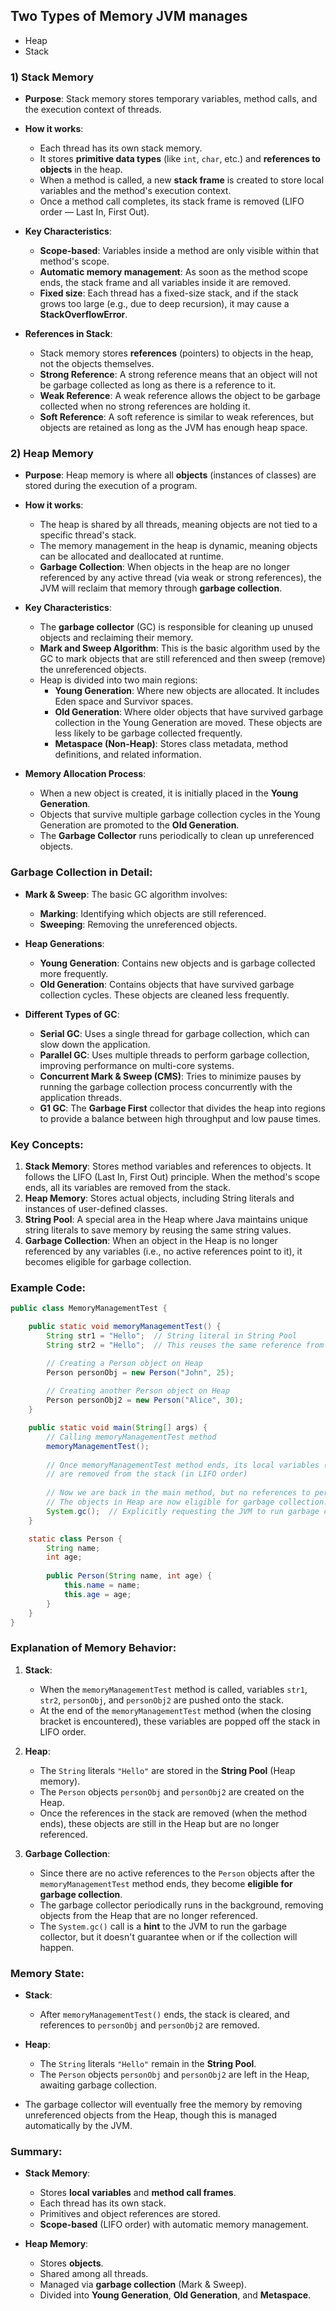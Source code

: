 ## Two Types of Memory JVM manages
- Heap
- Stack

### **1) Stack Memory**

- **Purpose**: Stack memory stores temporary variables, method calls, and the execution context of threads.

- **How it works**:
  - Each thread has its own stack memory.
  - It stores **primitive data types** (like `int`, `char`, etc.) and **references to objects** in the heap.
  - When a method is called, a new **stack frame** is created to store local variables and the method's execution context.
  - Once a method call completes, its stack frame is removed (LIFO order — Last In, First Out).
  
- **Key Characteristics**:
  - **Scope-based**: Variables inside a method are only visible within that method's scope.
  - **Automatic memory management**: As soon as the method scope ends, the stack frame and all variables inside it are removed.
  - **Fixed size**: Each thread has a fixed-size stack, and if the stack grows too large (e.g., due to deep recursion), it may cause a **StackOverflowError**.
  
- **References in Stack**:
  - Stack memory stores **references** (pointers) to objects in the heap, not the objects themselves.
  - **Strong Reference**: A strong reference means that an object will not be garbage collected as long as there is a reference to it.
  - **Weak Reference**: A weak reference allows the object to be garbage collected when no strong references are holding it.
  - **Soft Reference**: A soft reference is similar to weak references, but objects are retained as long as the JVM has enough heap space.
  
### **2) Heap Memory**

- **Purpose**: Heap memory is where all **objects** (instances of classes) are stored during the execution of a program.

- **How it works**:
  - The heap is shared by all threads, meaning objects are not tied to a specific thread's stack.
  - The memory management in the heap is dynamic, meaning objects can be allocated and deallocated at runtime.
  - **Garbage Collection**: When objects in the heap are no longer referenced by any active thread (via weak or strong references), the JVM will reclaim that memory through **garbage collection**.
  
- **Key Characteristics**:
  - The **garbage collector** (GC) is responsible for cleaning up unused objects and reclaiming their memory.
  - **Mark and Sweep Algorithm**: This is the basic algorithm used by the GC to mark objects that are still referenced and then sweep (remove) the unreferenced objects.
  - Heap is divided into two main regions:
    - **Young Generation**: Where new objects are allocated. It includes Eden space and Survivor spaces.
    - **Old Generation**: Where older objects that have survived garbage collection in the Young Generation are moved. These objects are less likely to be garbage collected frequently.
    - **Metaspace (Non-Heap)**: Stores class metadata, method definitions, and related information.
    
- **Memory Allocation Process**:
  - When a new object is created, it is initially placed in the **Young Generation**.
  - Objects that survive multiple garbage collection cycles in the Young Generation are promoted to the **Old Generation**.
  - The **Garbage Collector** runs periodically to clean up unreferenced objects.

### **Garbage Collection** in Detail:

- **Mark & Sweep**: The basic GC algorithm involves:
  - **Marking**: Identifying which objects are still referenced.
  - **Sweeping**: Removing the unreferenced objects.
  
- **Heap Generations**:
  - **Young Generation**: Contains new objects and is garbage collected more frequently.
  - **Old Generation**: Contains objects that have survived garbage collection cycles. These objects are cleaned less frequently.
  
- **Different Types of GC**:
  - **Serial GC**: Uses a single thread for garbage collection, which can slow down the application.
  - **Parallel GC**: Uses multiple threads to perform garbage collection, improving performance on multi-core systems.
  - **Concurrent Mark & Sweep (CMS)**: Tries to minimize pauses by running the garbage collection process concurrently with the application threads.
  - **G1 GC**: The **Garbage First** collector that divides the heap into regions to provide a balance between high throughput and low pause times.


### Key Concepts:
1. **Stack Memory**: Stores method variables and references to objects. It follows the LIFO (Last In, First Out) principle. When the method's scope ends, all its variables are removed from the stack.
2. **Heap Memory**: Stores actual objects, including String literals and instances of user-defined classes.
3. **String Pool**: A special area in the Heap where Java maintains unique string literals to save memory by reusing the same string values.
4. **Garbage Collection**: When an object in the Heap is no longer referenced by any variables (i.e., no active references point to it), it becomes eligible for garbage collection.

### Example Code:
```java
public class MemoryManagementTest {

    public static void memoryManagementTest() {
        String str1 = "Hello";  // String literal in String Pool
        String str2 = "Hello";  // This reuses the same reference from the pool

        // Creating a Person object on Heap
        Person personObj = new Person("John", 25);  
        
        // Creating another Person object on Heap
        Person personObj2 = new Person("Alice", 30);
    }

    public static void main(String[] args) {
        // Calling memoryManagementTest method
        memoryManagementTest();
        
        // Once memoryManagementTest method ends, its local variables (str1, str2, personObj, personObj2)
        // are removed from the stack (in LIFO order)
        
        // Now we are back in the main method, but no references to personObj or personObj2 are left.
        // The objects in Heap are now eligible for garbage collection.
        System.gc();  // Explicitly requesting the JVM to run garbage collection (though it's not guaranteed)
    }

    static class Person {
        String name;
        int age;
        
        public Person(String name, int age) {
            this.name = name;
            this.age = age;
        }
    }
}
```

### Explanation of Memory Behavior:
1. **Stack**:
   - When the `memoryManagementTest` method is called, variables `str1`, `str2`, `personObj`, and `personObj2` are pushed onto the stack.
   - At the end of the `memoryManagementTest` method (when the closing bracket is encountered), these variables are popped off the stack in LIFO order.
   
2. **Heap**:
   - The `String` literals `"Hello"` are stored in the **String Pool** (Heap memory).
   - The `Person` objects `personObj` and `personObj2` are created on the Heap.
   - Once the references in the stack are removed (when the method ends), these objects are still in the Heap but are no longer referenced.

3. **Garbage Collection**:
   - Since there are no active references to the `Person` objects after the `memoryManagementTest` method ends, they become **eligible for garbage collection**.
   - The garbage collector periodically runs in the background, removing objects from the Heap that are no longer referenced.
   - The `System.gc()` call is a **hint** to the JVM to run the garbage collector, but it doesn't guarantee when or if the collection will happen.

### Memory State:
- **Stack**:
  - After `memoryManagementTest()` ends, the stack is cleared, and references to `personObj` and `personObj2` are removed.
- **Heap**:
  - The `String` literals `"Hello"` remain in the **String Pool**.
  - The `Person` objects `personObj` and `personObj2` are left in the Heap, awaiting garbage collection.
  
- The garbage collector will eventually free the memory by removing unreferenced objects from the Heap, though this is managed automatically by the JVM. 


### **Summary**:

- **Stack Memory**:
  - Stores **local variables** and **method call frames**.
  - Each thread has its own stack.
  - Primitives and object references are stored.
  - **Scope-based** (LIFO order) with automatic memory management.
  
- **Heap Memory**:
  - Stores **objects**.
  - Shared among all threads.
  - Managed via **garbage collection** (Mark & Sweep).
  - Divided into **Young Generation**, **Old Generation**, and **Metaspace**.